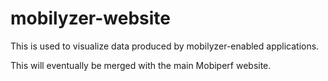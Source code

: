 mobilyzer-website
=================
This is used to visualize data produced by mobilyzer-enabled applications.

This will eventually be merged with the main Mobiperf website.

